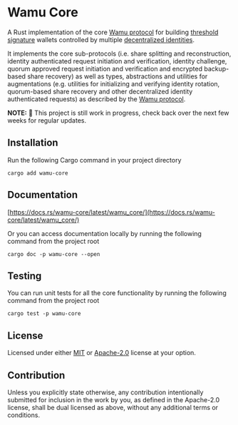 # Wamu Core

A Rust implementation of the core [Wamu protocol](https://wamu.tech/specification) for building [threshold signature](https://academy.binance.com/en/articles/threshold-signatures-explained) wallets controlled by multiple [decentralized identities](https://ethereum.org/en/decentralized-identity/).

It implements the core sub-protocols (i.e. share splitting and reconstruction, identity authenticated request initiation and verification, identity challenge, quorum approved request initiation and verification and encrypted backup-based share recovery) as well as types, abstractions and utilities for augmentations (e.g. utilities for initializing and verifying identity rotation, quorum-based share recovery and other decentralized identity authenticated requests) as described by the [Wamu protocol](https://wamu.tech/specification).

**NOTE:** 🚧 This project is still work in progress, check back over the next few weeks for regular updates.

## Installation

Run the following Cargo command in your project directory

```shell
cargo add wamu-core
```

## Documentation

[https://docs.rs/wamu-core/latest/wamu_core/](https://docs.rs/wamu-core/latest/wamu_core/)

Or you can access documentation locally by running the following command from the project root

```shell
cargo doc -p wamu-core --open
```

## Testing

You can run unit tests for all the core functionality by running the following command from the project root

```shell
cargo test -p wamu-core
```

## License

Licensed under either [MIT](https://github.com/wamutech/wamu-rs/tree/master/crates/core/LICENSE-MIT) or [Apache-2.0](https://github.com/wamutech/wamu-rs/tree/master/crates/core/LICENSE-APACHE) license at your option.

## Contribution

Unless you explicitly state otherwise, any contribution intentionally submitted
for inclusion in the work by you, as defined in the Apache-2.0 license, shall be
dual licensed as above, without any additional terms or conditions.
